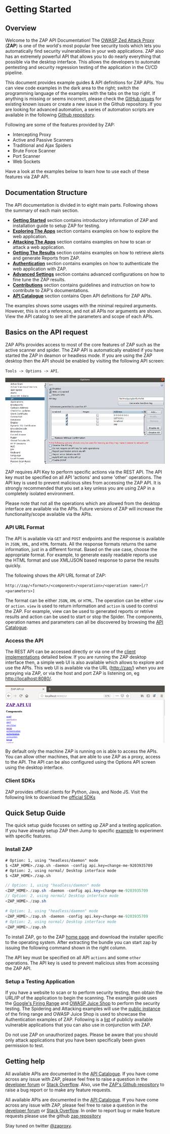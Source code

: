 <a name="welcome"></a>Getting Started
=====================

Overview
--------

Welcome to the ZAP API Documentation! The [OWASP Zed Attack Proxy](https://www.owasp.org/index.php/OWASP_Zed_Attack_Proxy_Project) (**ZAP**) 
is one of the world's most popular free security tools which lets you automatically find security vulnerabilities in your 
web applications. ZAP also has an extremely powerful API that allows you to do nearly everything that possible via the desktop interface.
This allows the developers to automate pentesting and security regression testing of the application in the CI/CD pipeline. 


This document provides example guides & API definitions for ZAP APIs. You can view code examples in the dark area to 
the right; switch the programming language of the examples with the tabs on the top right. If anything is missing or seems 
incorrect, please check the [GitHub issues](https://github.com/zaproxy/zaproxy/issues) for existing known issues or create a new issue
in the Github repository. If you are looking for advanced automation, a series of automation scripts are available 
in the following [Github repository](https://github.com/zaproxy/community-scripts).

Following are some of the features provided by ZAP:

* Intercepting Proxy
* Active and Passive Scanners
* Traditional and Ajax Spiders
* Brute Force Scanner
* Port Scanner
* Web Sockets

Have a look at the examples below to learn how to use each of these features via ZAP API.

Documentation Structure
---------------

The API documentation is divided in to eight main parts. Following shows the summary of each main section.

* [**Getting Started**](#welcome) section contains introductory information of ZAP and installation guide to setup ZAP for testing.
* [**Exploring The Apps**](#explore) section contains examples on how to explore the web application.
* [**Attacking The Apps**](#attack) section contains examples on how to scan or attack a web application.
* [**Getting The Results**](#results) section contains examples on how to retrieve alerts and generate Reports from ZAP.
* [**Authentication**](#auth) section contains examples on how to authenticate the web application with ZAP.
* [**Advanced Settings**](#examples) section contains advanced configurations on how to fine tune the ZAP results.
* [**Contributions**](#contribution) section contains guidelines and instruction on how to contribute to ZAP's documentations.
* [**API Catalogue**](#api_catalogue) section contains Open API definitions for ZAP APIs. 

<aside class="notice">
The examples shows some usages with the minimal required arguments. However, this is not a reference, and not all APIs 
nor arguments are shown. View the API catalog to see all the parameters and scope of each APIs.
</aside>


Basics on the API request
-------------------------

ZAP APIs provides access to most of the core features of ZAP such as the active scanner and spider. The ZAP API is automatically 
enabled if you have started the ZAP in deamon or headless mode. If you are using the ZAP desktop then the API should be enabled
by visiting the following API screen: 

`Tools -> Options -> API`.

![zap_desktop_api](../images/zap_desktop_api.png)

<aside class="notice">
ZAP requires API Key to perform specific actions via the REST API. The API key must be specified on all API 'actions' and some 'other' operations. 
The API key is used to prevent malicious sites from accessing the ZAP API. It is strongly recommended that you set a key 
unless you are using ZAP in a completely isolated environment.
</aside>

Please note that not all the operations which are allowed from the desktop interface are available via the APIs. 
Future versions of ZAP will increase the functionality/scope available via the APIs.

### API URL Format

The API is available via `GET` and `POST` endpoints and the response is available in `JSON`, `XML`, and `HTML` formats. All the 
response formats returns the same information, just in a different format. Based on the use case, choose the appropriate format. 
For example, to generate easily readable reports use the HTML format and use XML/JSON based response to parse the results quickly.

The following shows the API URL format of ZAP:

`http://zap/<format>/<component>/<operation>/<operation name>[/?<parameters>]`

The format can be either `JSON`, `XML` or `HTML`. The operation can be either `view` or `action`. `view` is used to return
information and `action` is used to control the ZAP. For example, view can be used to generated reports or retrive results and 
action can be used to start or stop the Spider. The components, operation names and parameters can all be discovered by 
browsing the [API Catalogue](#api_catalogue).

### Access the API

The REST API can be accessed directly or via one of the [client implementations](#client_sdk) detailed below. If you are 
running the ZAP desktop interface then, a simple web UI is also available which allows to explore and use the APIs. 
This web UI is available via the URL ([http://zap/](http://zap/)) when you are proxying via ZAP, or via the host and port ZAP 
is listening on, eg [http://localhost:8080/](http://localhost:8080/). 

![zap_api_ui](../images/zap_api_ui.png)

By default only the machine ZAP is running on is able to access the APIs. You can allow other machines, that are able to 
use ZAP as a proxy, access to the API. The API can be also configured using the Options API screen using the desktop interface.

### <a name="client_sdk"></a>Client SDKs


ZAP provides official clients for Python, Java, and Node JS. Visit the following link to download the [official SDKs](https://github.com/zaproxy/zaproxy/wiki/ApiDetails) 


Quick Setup Guide
---------------

The quick setup guide focuses on setting up _ZAP_ and a testing application. If you have already setup ZAP then Jump to 
specific [example](#examples) to experiment with specific features.

### Install  ZAP

``` shell
# Option: 1, using "headless/daemon" mode
$ <ZAP_HOME>./zap.sh -daemon -config api.key=change-me-9203935709
# Option: 2, using normal/ Desktop interface mode
$ <ZAP_HOME>./zap.sh
```

``` java
// Option: 1, using "headless/daemon" mode
<ZAP_HOME>./zap.sh -daemon -config api.key=change-me-9203935709
// Option: 2, using normal/ Desktop interface mode
<ZAP_HOME>./zap.sh
```

``` python
# Option: 1, using "headless/daemon" mode
<ZAP_HOME>./zap.sh -daemon -config api.key=change-me-9203935709
# Option: 2, using normal/ Desktop interface mode
<ZAP_HOME>./zap.sh
```

To install ZAP, go to the ZAP [home page](https://github.com/zaproxy/zaproxy/wiki/Downloads) and download the installer specific to the 
operating system. After extracting the bundle you can start zap by issuing the following command shown in the right column.

The API key must be specified on all API `actions` and some `other` operations. The API key is used to prevent malicious 
sites from accessing the ZAP API. 

### Setup a Testing Application

If you have a website to scan or to perform security testing, then obtain the URL/IP of the application to begin the scanning. 
The example guide uses the [Google's Firing Range](https://github.com/google/firing-range) and 
[OWASP Juice Shop](https://github.com/bkimminich/juice-shop) to perform the security testing. 
The Spidering and Attacking examples will use the [public instance](https://public-firing-range.appspot.com) of the 
firing range and OWASP Juice Shop is used to showcase the Authentication examples of ZAP. Following 
is a [list](https://www.owasp.org/index.php/OWASP_Vulnerable_Web_Applications_Directory_Project#tab=On-Line_apps) 
of publicly available vulnerable applications that you can also use in conjunction with ZAP.

<aside class="warning">
Do not use ZAP on unauthorized pages. Please be aware that you should only attack applications that you have been 
specifically been given permission to test.
</aside>

Getting help
------------

All available APIs are documented in the [API Catalogue](#api_catalogue). If you have come across any issue with ZAP, 
please feel free to raise a question in the [developer forum](https://groups.google.com/d/forum/zaproxy-develop) or 
[Stack Overflow](https://stackoverflow.com/questions/tagged/zap). Also, use the [ZAP's Github repository]((https://github.com/zaproxy/zaproxy/issues)) 
to raise a bug report or to make any feature requests.


All available APIs are documented in the [API Catalogue](#api_catalogue). If you have come across any issue with ZAP, please
feel free to raise a question in the [developer forum](https://groups.google.com/d/forum/zaproxy-develop) or 
[Stack Overflow](https://stackoverflow.com/questions/tagged/zap). In order to report bug or make feature requests please use the github 
[zap repository](https://github.com/zaproxy/zaproxy/issues)

Stay tuned on twitter [@zaproxy](https://twitter.com/zaproxy).
